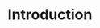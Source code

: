 ---
layout: redirect.njk
permalink: false
hideInSitemap: true
tags: level2
key: introduction_en
title: Introduction
redirect: /de/accessibility/introduction/about-accessibility/
parent: accessibility_en
order: 1
---